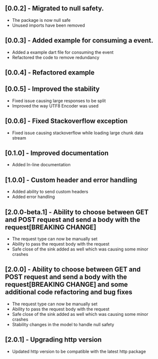 ## [0.0.2] - Migrated to null safety.

* The package is now null safe
* Unused imports have been removed

## [0.0.3] - Added example for consuming a event.

* Added a example dart file for consuming the event
* Refactored the code to remove redundancy

## [0.0.4] - Refactored example

## [0.0.5] - Improved the stability

* Fixed issue causing large responses to be split
* Improved the way UTF8 Encoder was used

## [0.0.6] - Fixed Stackoverflow exception

* Fixed issue causing stackoverflow while loading large chunk data stream

## [0.1.0] - Improved documentation

* Added In-line documentation

## [1.0.0] - Custom header and error handling

* Added ability to send custom headers
* Added error handling

## [2.0.0-beta.1] - Ability to choose between GET and POST request and send a body with the request[BREAKING CHANGE]

* The request type can now be manually set
* Ability to pass the request body with the request
* Safe close of the sink added as well which was causing some minor crashes

## [2.0.0] - Ability to choose between GET and POST request and send a body with the request[BREAKING CHANGE] and some additional code refactoring and bug fixes 

* The request type can now be manually set
* Ability to pass the request body with the request
* Safe close of the sink added as well which was causing some minor crashes
* Stability changes in the model to handle null safety

## [2.0.1] - Upgrading http version

* Updated http version to be compatible with the latest http package
